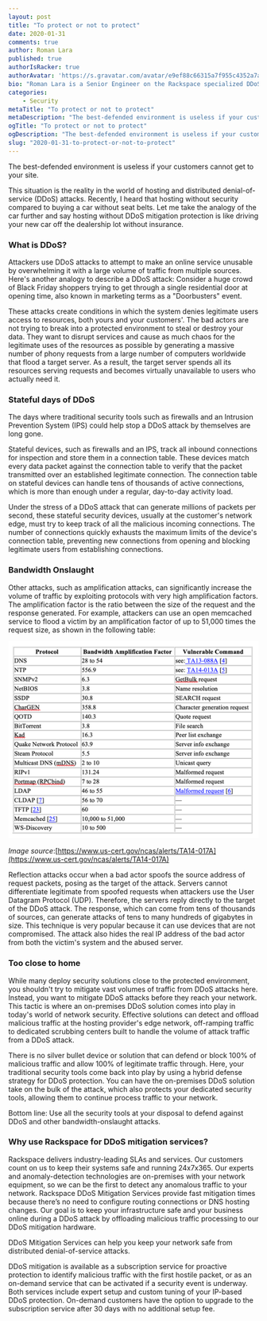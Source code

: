 ```yaml
---
layout: post
title: "To protect or not to protect"
date: 2020-01-31
comments: true
author: Roman Lara
published: true
authorIsRacker: true
authorAvatar: 'https://s.gravatar.com/avatar/e9ef88c66315a7f955c4352a7ad2182a'
bio: "Roman Lara is a Senior Engineer on the Rackspace specialized DDoS Response Team and has been a Racker in various roles since 2009. He is responsible for driving the design, build, and maintenance of Rackspace DDoS Mitigation infrastructure and services. Roman is a high-energy, hands-on leader whose knowledge and experience of threat trends helps develop and create powerful mitigation strategies through Fanatical Support&reg;."
categories:
    - Security
metaTitle: "To protect or not to protect"
metaDescription: "The best-defended environment is useless if your customers cannot get to your site. Let's talk about network attacks."
ogTitle: "To protect or not to protect"
ogDescription: "The best-defended environment is useless if your customers cannot get to your site. Let's talk about network attacks."
slug: "2020-01-31-to-protect-or-not-to-protect" 
---
```


The best-defended environment is useless if your customers cannot get to your site.

<!--more-->

This situation is the reality in the world of hosting and distributed
denial-of-service (DDoS) attacks.  Recently, I heard that hosting without
security compared to buying a car without seat belts. Let me take the analogy
of the car further and say hosting without DDoS mitigation protection is like
driving your new car off the dealership lot without insurance.

### What is DDoS?

Attackers use DDoS attacks to attempt to make an online service unusable by
overwhelming it with a large volume of traffic from multiple sources. Here's
another analogy to describe a DDoS attack: Consider a huge crowd of Black Friday
shoppers trying to get through a single residential door at opening time, also
known in marketing terms as a "Doorbusters" event.

These attacks create conditions in which the system denies legitimate users
access to resources, both yours and your customers'. The bad actors are not
trying to break into a protected environment to steal or destroy your data.
They want to disrupt services and cause as much chaos for the legitimate uses
of
the resources as possible by generating a massive number of phony requests from
a large number of computers worldwide that flood a target server. As a result,
the target server spends all its resources serving requests and becomes virtually
unavailable to users who actually need it.

### Stateful days of DDoS

The days where traditional security tools such as firewalls and an Intrusion
Prevention System (IPS) could help stop a DDoS attack by themselves are long gone.

Stateful devices, such as firewalls and an IPS, track all inbound connections
for inspection and store them in a connection table. These devices match every
data packet against the connection table to verify that the packet
transmitted over an established legitimate connection. The connection table on
stateful devices can handle tens of thousands of active connections, which is
more than enough under a regular, day-to-day activity load.

Under the stress of a DDoS attack that can generate millions of packets per
second, these stateful security devices, usually at the customer's network edge,
must try to keep track of all the malicious incoming connections. The
number of connections quickly exhausts the maximum limits of the device's
connection table, preventing new connections from opening and blocking legitimate
users from establishing connections.

### Bandwidth Onslaught

Other attacks, such as amplification attacks, can significantly increase the
volume of traffic by exploiting protocols with very high amplification factors.
The amplification factor is the ratio between the size of the request and the
response generated. For example, attackers can use an open memcached service to
flood a victim by an amplification factor of up to 51,000 times the request size,
as shown in the following table:

![](Picture1.png)

*Image source*:[https://www.us-cert.gov/ncas/alerts/TA14-017A](https://www.us-cert.gov/ncas/alerts/TA14-017A)

Reflection attacks occur when a bad actor spoofs the source address of request
packets, posing as the target of the attack. Servers cannot differentiate
legitimate from spoofed requests when attackers use the User Datagram Protocol
(UDP). Therefore, the servers reply directly to the target of the DDoS attack.
The response, which can come from tens of thousands of sources, can generate
attacks of tens to many hundreds of gigabytes in size. This technique is very
popular because it can use devices that are not compromised. The attack also
hides the real IP address of the bad actor from both the victim's system and
the abused server.

### Too close to home

While many deploy security solutions close to the protected environment, you
shouldn't try to mitigate vast volumes of traffic from DDoS attacks here.
Instead, you want to mitigate DDoS attacks before they reach your network. This
tactic is where an on-premises DDoS solution comes into play in today's world
of network security. Effective solutions can detect and offload malicious
traffic at the hosting provider's edge network, off-ramping traffic to dedicated
scrubbing centers built to handle the volume of attack traffic from a DDoS attack.

 There is no silver bullet device or solution that can defend or block 100% of
 malicious traffic and allow 100% of legitimate traffic through. Here, your
 traditional security tools come back into play by using a hybrid defense
 strategy for DDoS protection. You can have the on-premises DDoS solution take
 on the bulk of the attack, which also protects your dedicated security tools,
 allowing them to continue process traffic to your network.

Bottom line: Use all the security tools at your disposal to defend against DDoS
and other bandwidth-onslaught attacks.

### Why use Rackspace for DDoS mitigation services?

Rackspace delivers industry-leading SLAs and services. Our customers count on
us to keep their systems safe and running 24x7x365. Our experts and
anomaly-detection technologies are on-premises with your network equipment, so
we can be the first to detect any anomalous traffic to your network. Rackspace
DDoS Mitigation Services provide fast mitigation times because there’s no need
to configure routing connections or DNS hosting changes. Our goal is to keep
your infrastructure safe and your business online during a DDoS attack by
offloading malicious traffic processing to our DDoS mitigation hardware.

DDoS Mitigation Services can help you keep your network safe from distributed
denial-of-service attacks.

DDoS mitigation is available as a subscription service for proactive protection
to identify malicious traffic with the first hostile packet, or as an on-demand
service that can be activated if a security event is underway. Both services
include expert setup and custom tuning of your IP-based DDoS protection.
On-demand customers have the option to upgrade to the subscription service after
30 days with no additional setup fee.
